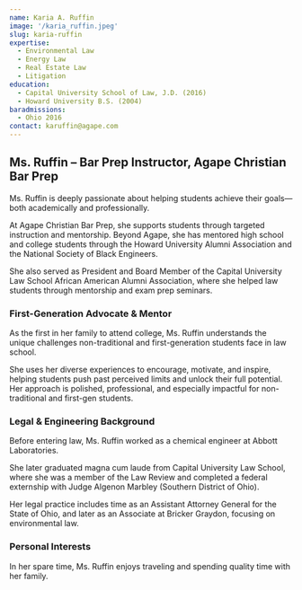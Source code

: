 ```yaml
---
name: Karia A. Ruffin
image: '/karia_ruffin.jpeg'
slug: karia-ruffin
expertise:
  - Environmental Law
  - Energy Law
  - Real Estate Law
  - Litigation
education:
  - Capital University School of Law, J.D. (2016)
  - Howard University B.S. (2004)
baradmissions:
  - Ohio 2016
contact: karuffin@agape.com
---
```


## Ms. Ruffin – Bar Prep Instructor, Agape Christian Bar Prep

Ms. Ruffin is deeply passionate about helping students achieve their goals—both academically and professionally.

At Agape Christian Bar Prep, she supports students through targeted instruction and mentorship. Beyond Agape, she has mentored high school and college students through the Howard University Alumni Association and the National Society of Black Engineers.

She also served as President and Board Member of the Capital University Law School African American Alumni Association, where she helped law students through mentorship and exam prep seminars.

### First-Generation Advocate & Mentor

As the first in her family to attend college, Ms. Ruffin understands the unique challenges non-traditional and first-generation students face in law school.

She uses her diverse experiences to encourage, motivate, and inspire, helping students push past perceived limits and unlock their full potential. Her approach is polished, professional, and especially impactful for non-traditional and first-gen students.

### Legal & Engineering Background

Before entering law, Ms. Ruffin worked as a chemical engineer at Abbott Laboratories.

She later graduated magna cum laude from Capital University Law School, where she was a member of the Law Review and completed a federal externship with Judge Algenon Marbley (Southern District of Ohio).

Her legal practice includes time as an Assistant Attorney General for the State of Ohio, and later as an Associate at Bricker Graydon, focusing on environmental law.

### Personal Interests

In her spare time, Ms. Ruffin enjoys traveling and spending quality time with her family.
